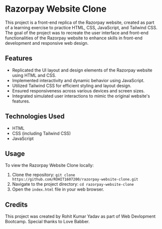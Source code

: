 
# Razorpay Website Clone

This project is a front-end replica of the Razorpay website, created as part of a learning exercise to practice HTML, CSS, JavaScript, and Tailwind CSS. The goal of the project was to recreate the user interface and front-end functionalities of the Razorpay website to enhance skills in front-end development and responsive web design.

## Features

- Replicated the UI layout and design elements of the Razorpay website using HTML and CSS.
- Implemented interactivity and dynamic behavior using JavaScript.
- Utilized Tailwind CSS for efficient styling and layout design.
- Ensured responsiveness across various devices and screen sizes.
- Integrated simulated user interactions to mimic the original website's features.

## Technologies Used

- HTML
- CSS (including Tailwind CSS)
- JavaScript

## Usage

To view the Razorpay Website Clone locally:

1. Clone the repository: `git clone https://github.com/ROHIT1607200/razorpay-website-clone.git`
2. Navigate to the project directory: `cd razorpay-website-clone`
3. Open the `index.html` file in your web browser.

## Credits

This project was created by Rohit Kumar Yadav as part of Web Devlopment Bootcamp. Special thanks to Love Babber.


